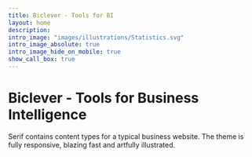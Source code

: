 ```yaml
---
title: Biclever - Tools for BI
layout: home
description: 
intro_image: "images/illustrations/Statistics.svg"
intro_image_absolute: true
intro_image_hide_on_mobile: true
show_call_box: true
---
```


# Biclever - Tools for Business Intelligence

Serif contains content types for a typical business website. The theme is fully responsive, blazing fast and artfully illustrated.
